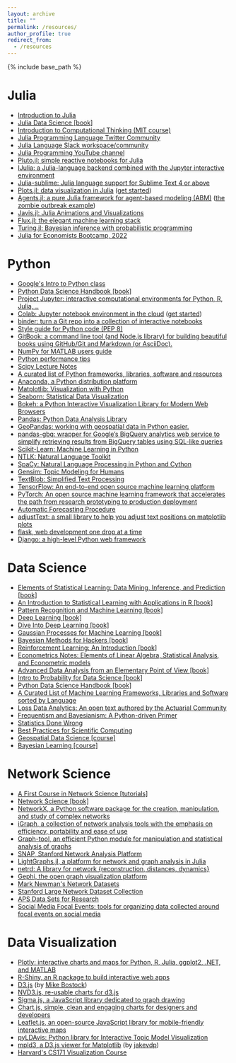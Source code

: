 ```yaml
---
layout: archive
title: ""
permalink: /resources/
author_profile: true
redirect_from:
  - /resources
---
```


{% include base_path %}

<!--
COVID-19 Resources
======
* 
-->

Julia
======
* [Introduction to Julia](https://julialang.org/learning/tutorials/)
* [Julia Data Science [book]](https://juliadatascience.io/)
* [Introduction to Computational Thinking (MIT course)](https://computationalthinking.mit.edu/Spring21/)
* [Julia Programming Language Twitter Community](https://twitter.com/i/communities/1441046367514755082)
* [Julia Language Slack workspace/community](https://julialang.org/slack/)
* [Julia Programming YouTube channel](https://www.youtube.com/c/TheJuliaLanguage)
* [Pluto.jl: simple reactive notebooks for Julia](https://github.com/fonsp/Pluto.jl)
* [IJulia: a Julia-language backend combined with the Jupyter interactive environment](https://github.com/JuliaLang/IJulia.jl)
* [Julia-sublime: Julia language support for Sublime Text 4 or above](https://github.com/JuliaEditorSupport/Julia-sublime)
* [Plots.jl: data visualization in Julia](http://docs.juliaplots.org/latest/) ([get started](http://docs.juliaplots.org/latest/tutorial/#tutorial))
* [Agents.jl: a pure Julia framework for agent-based modeling (ABM)](https://juliadynamics.github.io/Agents.jl/stable/) ([the zombie outbreak example](https://juliadynamics.github.io/Agents.jl/stable/examples/zombies/))
* [Javis.jl: Julia Animations and Visualizations](https://github.com/Wikunia/Javis.jl)
* [Flux.jl: the elegant machine learning stack](https://fluxml.ai/)
* [Turing.jl: Bayesian inference with probabilistic programming](https://turing.ml/stable/)
* [Julia for Economists Bootcamp, 2022](https://github.com/cpfiffer/julia-bootcamp-2022)


Python
======
* [Google's Intro to Python class](https://developers.google.com/edu/python/)
* [Python Data Science Handbook [book]](https://github.com/jakevdp/PythonDataScienceHandbook)
* [Project Jupyter: interactive computational environments for Python, R, Julia, ..](https://jupyter.org/)
* [Colab: Jupyter notebook environment in the cloud](https://colab.research.google.com/) ([get started](https://www.youtube.com/watch?v=inN8seMm7UI))
* [binder: turn a Git repo into a collection of interactive notebooks](https://mybinder.org/)
* [Style guide for Python code (PEP 8)](https://legacy.python.org/dev/peps/pep-0008/)
* [GitBook: a command line tool (and Node.js library) for building beautiful books using GitHub/Git and Markdown (or AsciiDoc). ](https://github.com/GitbookIO/gitbook)
* [NumPy for MATLAB users guide](https://numpy.org/doc/stable/user/numpy-for-matlab-users.html)
* [Python performance tips](https://wiki.python.org/moin/PythonSpeed/PerformanceTips)
* [Scipy Lecture Notes](http://scipy-lectures.org/)
* [A curated list of Python frameworks, libraries, software and resources](https://github.com/vinta/awesome-python)
* [Anaconda, a Python distribution platform](https://www.anaconda.com/products/individual)
* [Matplotlib: Visualization with Python](https://matplotlib.org/)
* [Seaborn: Statistical Data Visualization](https://github.com/mwaskom/seaborn)
* [Bokeh: a Python Interactive Visualization Library for Modern Web Browsers](https://docs.bokeh.org/en/latest/)
* [Pandas: Python Data Analysis Library](https://pandas.pydata.org/)
* [GeoPandas: working with geospatial data in Python easier.](https://geopandas.org/en/stable/)
* [pandas-gbq: wrapper for Google’s BigQuery analytics web service to simplify retrieving results from BigQuery tables using SQL-like queries](https://googleapis.dev/python/pandas-gbq/latest/index.html)
* [Scikit-Learn: Machine Learning in Python](https://scikit-learn.org/stable/)
* [NTLK: Natural Language Toolkit](http://www.nltk.org/)
* [SpaCy: Natural Language Processing in Python and Cython](https://spacy.io/)
* [Gensim: Topic Modeling for Humans](https://radimrehurek.com/gensim/)
* [TextBlob: Simplified Text Processing](https://textblob.readthedocs.io/en/dev/)
* [TensorFlow: An end-to-end open source machine learning platform](https://www.tensorflow.org/)
* [PyTorch: An open source machine learning framework that accelerates the path from research prototyping to production deployment](https://pytorch.org/)
* [Automatic Forecasting Procedure](https://github.com/facebook/prophet)
* [adjustText: a small library to help you adjust text positions on matplotlib plots ](https://adjusttext.readthedocs.io/en/latest/index.html)
* [flask, web development one drop at a time](https://flask.palletsprojects.com/en/latest/)
* [Django: a high-level Python web framework](https://www.djangoproject.com/)


Data Science
======
* [Elements of Statistical Learning: Data Mining, Inference, and Prediction [book]](https://web.stanford.edu/~hastie/ElemStatLearn/)
* [An Introduction to Statistical Learning with Applications in R [book]](https://www.statlearning.com/)
* [Pattern Recognition and Machine Learning [book]](https://www.microsoft.com/en-us/research/publication/pattern-recognition-machine-learning/)
* [Deep Learning [book]](https://www.deeplearningbook.org/)
* [Dive Into Deep Learning [book]](http://d2l.ai/)
* [Gaussian Processes for Machine Learning [book]](http://www.gaussianprocess.org/gpml/)
* [Bayesian Methods for Hackers [book]](https://github.com/CamDavidsonPilon/Probabilistic-Programming-and-Bayesian-Methods-for-Hackers)
* [Reinforcement Learning: An Introduction [book]](http://incompleteideas.net/book/the-book-2nd.html)
* [Econometrics Notes: Elements of Linear Algebra, Statistical Analysis, and Econometric models](https://local.disia.unifi.it/calzolari/materiale-didattico/calzolari-econometric-notes-2020.pdf)
* [Advanced Data Analysis from an Elementary Point of View [book]](http://www.stat.cmu.edu/~cshalizi/ADAfaEPoV/ADAfaEPoV.pdf)
* [Intro to Probability for Data Science [book]](https://probability4datascience.com/)
* [Python Data Science Handbook [book]](https://github.com/jakevdp/PythonDataScienceHandbook)
* [A Curated List of Machine Learning Frameworks, Libraries and Software sorted by Language](https://github.com/josephmisiti/awesome-machine-learning")
* [Loss Data Analytics: An open text authored by the Actuarial Community](https://ewfrees.github.io/Loss-Data-Analytics/)
* [Frequentism and Bayesianism: A Python-driven Primer](http://arxiv.org/abs/1411.5018)
* [Statistics Done Wrong](https://www.statisticsdonewrong.com/)
* [Best Practices for Scientific Computing](https://arxiv.org/abs/1210.0530v4)
* [Geospatial Data Science [course]](https://github.com/mszell/geospatialdatascience)
* [Bayesian Learning [course]](https://github.com/mattiasvillani/BayesLearnCourse)


Network Science
======
* [A First Course in Network Science [tutorials]](https://github.com/CambridgeUniversityPress/FirstCourseNetworkScience)
* [Network Science [book]](http://networksciencebook.com/)
* [NetworkX, a Python software package for the creation, manipulation, and study of complex networks](https://networkx.org/)
* [iGraph, a collection of network analysis tools with the emphasis on efficiency, portability and ease of use](https://igraph.org/python/)
* [Graph-tool, an efficient Python module for manipulation and statistical analysis of graphs](https://graph-tool.skewed.de/)
* [SNAP, Stanford Network Analysis Platform](https://snap.stanford.edu/)
* [LightGraphs.jl, a platform for network and graph analysis in Julia](https://github.com/JuliaGraphs/LightGraphs.jl)
* [netrd: A library for network {reconstruction, distances, dynamics}](https://github.com/netsiphd/netrd)
* [Gephi, the open graph visualization platform](https://gephi.org/)
* [Mark Newman's Network Datasets](http://www-personal.umich.edu/~mejn/netdata/)
* [Stanford Large Network Dataset Collection](http://snap.stanford.edu/data/index.html)
* [APS Data Sets for Research](https://journals.aps.org/datasets)
* [Social Media Focal Events: tools for organizing data collected around focal events on social media](https://github.com/ryanjgallagher/focalevents)

Data Visualization
======

* [Plotly: interactive charts and maps for Python, R, Julia, ggplot2, .NET, and MATLAB](https://plotly.com/graphing-libraries/)
* [R-Shiny, an R package to build interactive web apps](https://shiny.rstudio.com/)
* [D3.js](https://d3js.org/) (by [Mike Bostock](https://bost.ocks.org/mike/))
* [NVD3.js, re-usable charts for d3.js](https://nvd3.org/)
* [Sigma.js, a JavaScript library dedicated to graph drawing](http://sigmajs.org/)
* [Chart.js, simple, clean and engaging charts for designers and developers](https://www.chartjs.org/)
* [Leaflet.js, an open-source JavaScript library for mobile-friendly interactive maps](https://leafletjs.com/)
* [pyLDAvis: Python library for Interactive Topic Model Visualization](https://github.com/bmabey/pyLDAvis)
* [mpld3, a D3.js viewer for Matplotlib](https://github.com/mpld3/mpld3) (by [jakevdp](https://github.com/jakevdp))
* [Harvard's CS171 Visualization Course](https://www.cs171.org/2021/index.html)

